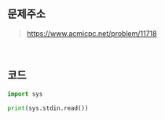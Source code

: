 ## 문제주소

> https://www.acmicpc.net/problem/11718

</br>

## 코드

```py
import sys

print(sys.stdin.read())
```
